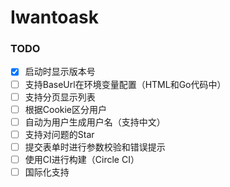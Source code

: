 # Iwantoask

### TODO
- [x] 启动时显示版本号
- [ ] 支持BaseUrl在环境变量配置（HTML和Go代码中）
- [ ] 支持分页显示列表
- [ ] 根据Cookie区分用户
- [ ] 自动为用户生成用户名（支持中文）
- [ ] 支持对问题的Star
- [ ] 提交表单时进行参数校验和错误提示
- [ ] 使用CI进行构建（Circle CI）
- [ ] 国际化支持
